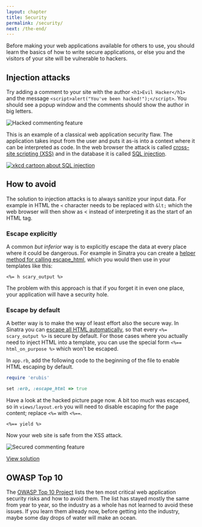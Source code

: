 ```yaml
---
layout: chapter
title: Security
permalink: /security/
next: /the-end/
---
```


Before making your web applications available for others to use, you should learn the basics of how to write secure applications, or else you and the visitors of your site will be vulnerable to hackers.


## Injection attacks

Try adding a comment to your site with the author `<h1>Evil Hacker</h1>` and the message `<script>alert("You've been hacked!");</script>`. You should see a popup window and the comments should show the author in big letters.

![Hacked commenting feature](comments-hacked.png)

This is an example of a classical web application security flaw. The application takes input from the user and puts it as-is into a context where it can be interpreted as code. In the web browser the attack is called [cross-site scripting (XSS)][xss] and in the database it is called [SQL injection][sql-injection].

[![xkcd cartoon about SQL injection](xkcd-sql-injection.png)][xkcd-sql-injection]


## How to avoid

The solution to injection attacks is to always sanitize your input data. For example in HTML the `<` character needs to be replaced with `&lt;` which the web browser will then show as &lt; instead of interpreting it as the start of an HTML tag.


### Escape explicitly

A common *but inferior* way is to explicitly escape the data at every place where it could be dangerous. For example in Sinatra you can create a [helper method for calling escape_html][sinatra-escape-html], which you would then use in your templates like this:

```erb
<%= h scary_output %>
```

The problem with this approach is that if you forget it in even one place, your application will have a security hole.

### Escape by default

A better way is to make the way of least effort also the secure way. In Sinatra you can [escape all HTML automatically][sinatra-auto-escape-html], so that every `<%= scary_output %>` is secure by default. For those cases where you actually need to inject HTML into a template, you can use the special form `<%== html_on_purpose %>` which won't be escaped.

In `app.rb`, add the following code to the beginning of the file to enable HTML escaping by default.

```ruby
require 'erubis'

set :erb, :escape_html => true
```

Have a look at the hacked picture page now. A bit too much was escaped, so in `views/layout.erb` you will need to disable escaping for the page content; replace `<%=` with `<%==`.

```erb
<%== yield %>
```

Now your web site is safe from the XSS attack.

![Secured commenting feature](comments-secured.png)

[View solution](https://github.com/orfjackal/web-intro-project/commit/9b126d0b86349561d17dc75330808bf515b1d608)


## OWASP Top 10

The [OWASP Top 10 Project][owasp-top10] lists the ten most critical web application security risks and how to avoid them. The list has stayed mostly the same from year to year, so the industry as a whole has not learned to avoid these issues. If you learn them already now, before getting into the industry, maybe some day drops of water will make an ocean.


[xss]: https://www.owasp.org/index.php/Cross-site_Scripting_(XSS)
[sql-injection]: https://www.owasp.org/index.php/SQL_Injection
[xkcd-sql-injection]: https://xkcd.com/327/
[sinatra-escape-html]: http://www.sinatrarb.com/faq.html#escape_html
[sinatra-auto-escape-html]: http://www.sinatrarb.com/faq.html#auto_escape_html
[owasp-top10]: https://www.owasp.org/index.php/Category:OWASP_Top_Ten_Project
